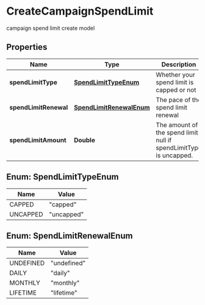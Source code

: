 

# CreateCampaignSpendLimit

campaign spend limit create model

## Properties

| Name | Type | Description | Notes |
|------------ | ------------- | ------------- | -------------|
|**spendLimitType** | [**SpendLimitTypeEnum**](#SpendLimitTypeEnum) | Whether your spend limit is capped or not |  |
|**spendLimitRenewal** | [**SpendLimitRenewalEnum**](#SpendLimitRenewalEnum) | The pace of the spend limit renewal |  [optional] |
|**spendLimitAmount** | **Double** | The amount of the spend limit. null if spendLimitType is uncapped. |  [optional] |



## Enum: SpendLimitTypeEnum

| Name | Value |
|---- | -----|
| CAPPED | &quot;capped&quot; |
| UNCAPPED | &quot;uncapped&quot; |



## Enum: SpendLimitRenewalEnum

| Name | Value |
|---- | -----|
| UNDEFINED | &quot;undefined&quot; |
| DAILY | &quot;daily&quot; |
| MONTHLY | &quot;monthly&quot; |
| LIFETIME | &quot;lifetime&quot; |



